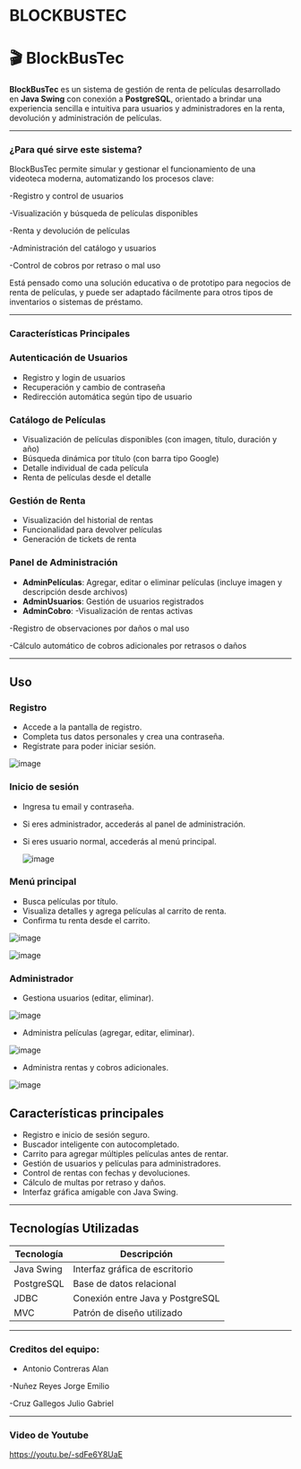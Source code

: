 # BLOCKBUSTEC
# 🎬 BlockBusTec

**BlockBusTec** es un sistema de gestión de renta de películas desarrollado en **Java Swing** con conexión a **PostgreSQL**, orientado a brindar una experiencia sencilla e intuitiva para usuarios y administradores en la renta, devolución y administración de películas.

---
### ¿Para qué sirve este sistema?
BlockBusTec permite simular y gestionar el funcionamiento de una videoteca moderna, automatizando los procesos clave:

-Registro y control de usuarios

-Visualización y búsqueda de películas disponibles

-Renta y devolución de películas

-Administración del catálogo y usuarios

-Control de cobros por retraso o mal uso

Está pensado como una solución educativa o de prototipo para negocios de renta de películas, y puede ser adaptado fácilmente para otros tipos de inventarios o sistemas de préstamo.

-------

### Características Principales

### Autenticación de Usuarios
- Registro y login de usuarios
- Recuperación y cambio de contraseña
- Redirección automática según tipo de usuario

### Catálogo de Películas
- Visualización de películas disponibles (con imagen, título, duración y año)
- Búsqueda dinámica por título (con barra tipo Google)
- Detalle individual de cada película
- Renta de películas desde el detalle

### Gestión de Renta
- Visualización del historial de rentas
- Funcionalidad para devolver películas
- Generación de tickets de renta

### Panel de Administración
- **AdminPelículas**: Agregar, editar o eliminar películas (incluye imagen y descripción desde archivos)
- **AdminUsuarios**: Gestión de usuarios registrados
- **AdminCobro**:
-Visualización de rentas activas

-Registro de observaciones por daños o mal uso

-Cálculo automático de cobros adicionales por retrasos o daños

-------------------
## Uso

### Registro

- Accede a la pantalla de registro.  
- Completa tus datos personales y crea una contraseña.  
- Regístrate para poder iniciar sesión.

![image](https://github.com/user-attachments/assets/eb056d87-4c10-463c-892c-2c9d5e4adb14)


### Inicio de sesión

- Ingresa tu email y contraseña.  
- Si eres administrador, accederás al panel de administración.  
- Si eres usuario normal, accederás al menú principal.

  ![image](https://github.com/user-attachments/assets/066cf1ee-9668-494f-8934-46574e53b80d)


### Menú principal

- Busca películas por título.  
- Visualiza detalles y agrega películas al carrito de renta.  
- Confirma tu renta desde el carrito.

![image](https://github.com/user-attachments/assets/f8f3970b-8f52-40e2-898e-347c9ebe1ec1)

![image](https://github.com/user-attachments/assets/3ad3d1e1-ec4f-4f9b-ad80-41a3db6760c7)


### Administrador

- Gestiona usuarios (editar, eliminar).

![image](https://github.com/user-attachments/assets/d3498a11-771a-4071-a32a-6d9a4ffc7636)

  
- Administra películas (agregar, editar, eliminar).

![image](https://github.com/user-attachments/assets/3bb4a33a-1d08-4702-8e58-4927ef038bdf)

  
- Administra rentas y cobros adicionales.

![image](https://github.com/user-attachments/assets/5bd0fbbf-8133-46b8-ace9-9c07249857e0)


## Características principales

- Registro e inicio de sesión seguro.  
- Buscador inteligente con autocompletado.  
- Carrito para agregar múltiples películas antes de rentar.  
- Gestión de usuarios y películas para administradores.  
- Control de rentas con fechas y devoluciones.  
- Cálculo de multas por retraso y daños.  
- Interfaz gráfica amigable con Java Swing.

---

## Tecnologías Utilizadas

| Tecnología | Descripción |
|------------|-------------|
| Java Swing | Interfaz gráfica de escritorio |
| PostgreSQL | Base de datos relacional |
| JDBC       | Conexión entre Java y PostgreSQL |
| MVC        | Patrón de diseño utilizado |

---

### Creditos del equipo:

- Antonio Contreras Alan

-Nuñez Reyes Jorge Emilio

-Cruz Gallegos Julio Gabriel

--------

### Video de Youtube
https://youtu.be/-sdFe6Y8UaE
 
